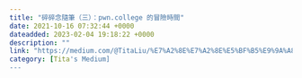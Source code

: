 ```yaml
---
title: "碎碎念隨筆（三）：pwn.college 的冒險時間"
date: 2021-10-16 07:32:44 +0000
dateadded: 2023-02-04 19:18:22 +0000
description: ""
link: "https://medium.com/@TitaLiu/%E7%A2%8E%E7%A2%8E%E5%BF%B5%E9%9A%A8%E7%AD%86-%E4%B8%89-pwn-college-%E7%9A%84%E5%86%92%E9%9A%AA%E6%99%82%E9%96%93-e203a45b99b?source=rss-1f0703e3e84b------2"
category: [Tita's Medium]
---
```

